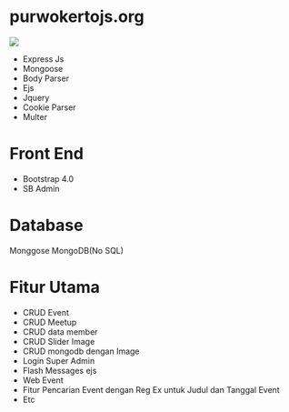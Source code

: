 # purwokertojs.org

<img src="https://github.com/ipungdev/purwokertojs.org/blob/master/src/img/webhome.png">

<ul>
<li>Express Js</li>
<li>Mongoose</li>
<li>Body Parser</li>
<li>Ejs</li>
<li>Jquery</li>
<li>Cookie Parser</li>
<li>Multer</li>
</ul>

<h1>Front End</h1>
<ul>
<li>Bootstrap 4.0</li>
<li>SB Admin</li>
</ul>

<h1>Database </h1>

Monggose MongoDB(No SQL)

<h1>Fitur Utama</h1>
<ul>
<li>CRUD Event</li>
<li>CRUD Meetup</li>
<li>CRUD data member</li>
<li>CRUD Slider Image</li>
<li>CRUD mongodb dengan Image</li>
<li>Login Super Admin</li>
<li>Flash Messages ejs</li>
<li>Web Event</li>
<li>Fitur Pencarian Event dengan Reg Ex untuk Judul dan Tanggal Event</li>
<li>Etc</li>

</ul>
